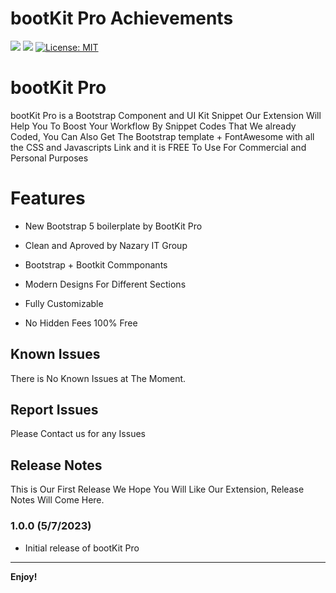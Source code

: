 # bootKit Pro Achievements

[![](https://img.shields.io/badge/Made%20by-Nazary%20IT%20Group-blue)](link)
[![](https://img.shields.io/static/v1?label=Version&message=v1.0.0&color=<COLOR>)](link)
[![License: MIT](https://img.shields.io/badge/License-MIT-yellow.svg)](https://opensource.org/licenses/MIT)

# bootKit Pro

bootKit Pro is a Bootstrap Component and UI Kit Snippet Our Extension Will Help You To Boost Your Workflow By Snippet Codes That We already Coded, You Can Also Get The Bootstrap template + FontAwesome with all the CSS and Javascripts Link and it is FREE To Use For Commercial and Personal Purposes

# Features

- New Bootstrap 5 boilerplate by BootKit Pro

- Clean and Aproved by Nazary IT Group

- Bootstrap + Bootkit Commponants

- Modern Designs For Different Sections

- Fully Customizable

- No Hidden Fees 100% Free

## Known Issues

There is No Known Issues at The Moment.

## Report Issues

Please Contact us for any Issues

## Release Notes

This is Our First Release We Hope You Will Like Our Extension, Release Notes Will Come Here.

### 1.0.0 (5/7/2023)

- Initial release of bootKit Pro

---

**Enjoy!**
